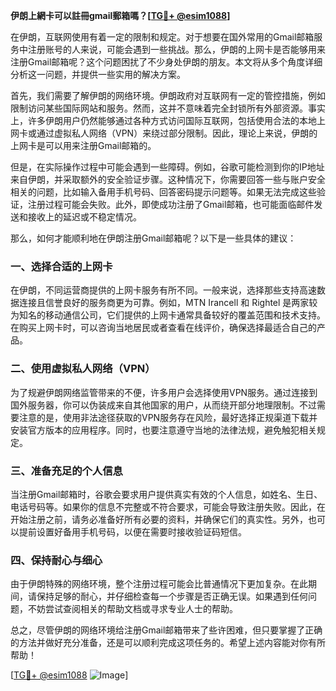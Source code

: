 **伊朗上網卡可以註冊gmail郵箱嗎？[[TG💪+ @esim1088](https://t.me/s/esim1088)]**

在伊朗，互联网使用有着一定的限制和规定。对于想要在国外常用的Gmail邮箱服务中注册账号的人来说，可能会遇到一些挑战。那么，伊朗的上网卡是否能够用来注册Gmail邮箱呢？这个问题困扰了不少身处伊朗的朋友。本文将从多个角度详细分析这一问题，并提供一些实用的解决方案。

首先，我们需要了解伊朗的网络环境。伊朗政府对互联网有一定的管控措施，例如限制访问某些国际网站和服务。然而，这并不意味着完全封锁所有外部资源。事实上，许多伊朗用户仍然能够通过各种方式访问国际互联网，包括使用合法的本地上网卡或通过虚拟私人网络（VPN）来绕过部分限制。因此，理论上来说，伊朗的上网卡是可以用来注册Gmail邮箱的。

但是，在实际操作过程中可能会遇到一些障碍。例如，谷歌可能检测到你的IP地址来自伊朗，并采取额外的安全验证步骤。这种情况下，你需要回答一些与账户安全相关的问题，比如输入备用手机号码、回答密码提示问题等。如果无法完成这些验证，注册过程可能会失败。此外，即使成功注册了Gmail邮箱，也可能面临邮件发送和接收上的延迟或不稳定情况。

那么，如何才能顺利地在伊朗注册Gmail邮箱呢？以下是一些具体的建议：

### 一、选择合适的上网卡

在伊朗，不同运营商提供的上网卡服务有所不同。一般来说，选择那些支持高速数据连接且信誉良好的服务商更为可靠。例如，MTN Irancell 和 Rightel 是两家较为知名的移动通信公司，它们提供的上网卡通常具备较好的覆盖范围和技术支持。在购买上网卡时，可以咨询当地居民或者查看在线评价，确保选择最适合自己的产品。

### 二、使用虚拟私人网络（VPN）

为了规避伊朗网络监管带来的不便，许多用户会选择使用VPN服务。通过连接到国外服务器，你可以伪装成来自其他国家的用户，从而绕开部分地理限制。不过需要注意的是，使用非法途径获取的VPN服务存在风险，最好选择正规渠道下载并安装官方版本的应用程序。同时，也要注意遵守当地的法律法规，避免触犯相关规定。

### 三、准备充足的个人信息

当注册Gmail邮箱时，谷歌会要求用户提供真实有效的个人信息，如姓名、生日、电话号码等。如果你的信息不完整或不符合要求，可能会导致注册失败。因此，在开始注册之前，请务必准备好所有必要的资料，并确保它们的真实性。另外，也可以提前设置好备用手机号码，以便在需要时接收验证码短信。

### 四、保持耐心与细心

由于伊朗特殊的网络环境，整个注册过程可能会比普通情况下更加复杂。在此期间，请保持足够的耐心，并仔细检查每一个步骤是否正确无误。如果遇到任何问题，不妨尝试查阅相关的帮助文档或寻求专业人士的帮助。

总之，尽管伊朗的网络环境给注册Gmail邮箱带来了些许困难，但只要掌握了正确的方法并做好充分准备，还是可以顺利完成这项任务的。希望上述内容能对你有所帮助！

[[TG💪+ @esim1088](https://t.me/s/esim1088) ![Image](https://i.postimg.cc/4NQfJmqS/Snipaste-2025-05-13-00-14-12.png)]